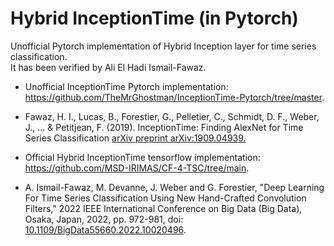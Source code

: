 # Hybrid InceptionTime (in Pytorch)

Unofficial Pytorch implementation of Hybrid Inception layer for time series classification.  
It has been verified by Ali El Hadi Ismail-Fawaz.

* Unofficial InceptionTime Pytorch implementation: https://github.com/TheMrGhostman/InceptionTime-Pytorch/tree/master.

* Fawaz, H. I., Lucas, B., Forestier, G., Pelletier, C., Schmidt, D. F., Weber, J., ... & Petitjean, F. (2019). InceptionTime: Finding AlexNet for Time Series Classification [arXiv preprint arXiv:1909.04939.](https://arxiv.org/abs/1909.04939)

* Official Hybrid InceptionTime tensorflow implementation: https://github.com/MSD-IRIMAS/CF-4-TSC/tree/main.

* A. Ismail-Fawaz, M. Devanne, J. Weber and G. Forestier, "Deep Learning For Time Series Classification Using New Hand-Crafted Convolution Filters," 2022 IEEE International Conference on Big Data (Big Data), Osaka, Japan, 2022, pp. 972-981, doi: [10.1109/BigData55660.2022.10020496](https://doi.org/10.1109/BigData55660.2022.10020496).